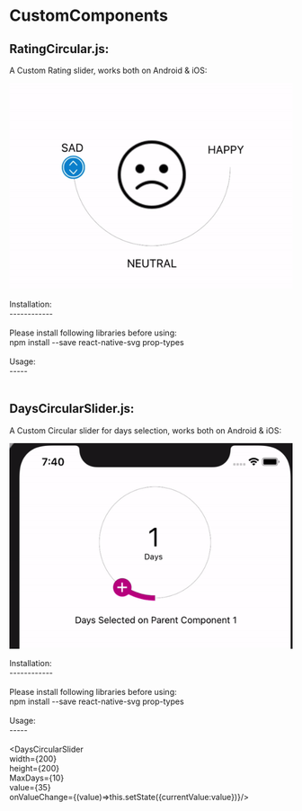 # CustomComponents

RatingCircular.js:
-----------------

A Custom Rating slider, works both on Android & iOS:

![grab-landing-page](https://github.com/JamzWork/CustomComponents/blob/main/rating%20slider.gif)

Installation: <br />
------------ <br />
<br /> Please install following libraries before using:
<br /> npm install --save react-native-svg prop-types 
<br />
<br /> Usage: 
<br /> -----
<br /> 
<br /> <RatingCircular  width={250} height={250} />


DaysCircularSlider.js:
---------------------

A Custom Circular slider for days selection, works both on Android & iOS:

![grab-landing-page](https://github.com/JamzWork/CustomComponents/blob/main/ezgif-4-9c077d095e0f.gif)

Installation: <br />
------------ <br />
<br /> Please install following libraries before using:
<br /> npm install --save react-native-svg prop-types
<br />
<br /> Usage: 
<br /> -----
<br /> 
<br /> <DaysCircularSlider   
  width={200}   <br />
  height={200}  <br />
  MaxDays={10}  <br />
  value={35}   <br />
  onValueChange={(value)=>this.setState({currentValue:value})}/>

